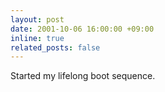 ```yaml
---
layout: post
date: 2001-10-06 16:00:00 +09:00
inline: true
related_posts: false
---
```


Started my lifelong boot sequence.